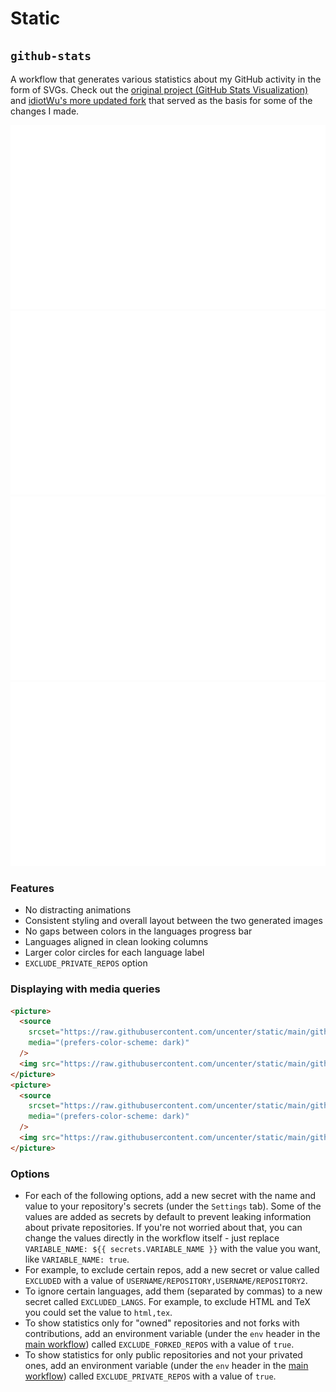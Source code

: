 # Static

## `github-stats`

A workflow that generates various statistics about my GitHub activity in the form of SVGs. Check out the [original project (GitHub Stats Visualization)](https://github.com/jstrieb/github-stats) and [idiotWu's more updated fork](https://github.com/idiotWu/stats) that served as the basis for some of the changes I made.

![](https://raw.githubusercontent.com/uncenter/static/main/github-stats-overview-dark.svg)
![](https://raw.githubusercontent.com/uncenter/static/main/github-stats-languages-dark.svg)
![](https://raw.githubusercontent.com/uncenter/static/main/github-stats-overview-light.svg)
![](https://raw.githubusercontent.com/uncenter/static/main/github-stats-languages-light.svg)

### Features

-   No distracting animations
-   Consistent styling and overall layout between the two generated images
-   No gaps between colors in the languages progress bar
-   Languages aligned in clean looking columns
-   Larger color circles for each language label
-   `EXCLUDE_PRIVATE_REPOS` option

### Displaying with media queries

```html
<picture>
  <source
    srcset="https://raw.githubusercontent.com/uncenter/static/main/github-stats-languages-dark.svg"
    media="(prefers-color-scheme: dark)"
  />
  <img src="https://raw.githubusercontent.com/uncenter/static/main/github-stats-languages-light.svg" />
</picture>
<picture>
  <source
    srcset="https://raw.githubusercontent.com/uncenter/static/main/github-stats-overview-dark.svg"
    media="(prefers-color-scheme: dark)"
  />
  <img src="https://raw.githubusercontent.com/uncenter/static/main/github-stats-overview-light.svg" />
</picture>
```

### Options

-   For each of the following options, add a new secret with the name and value to your repository's secrets (under the `Settings` tab). Some of the values are added as secrets by default to prevent leaking information about private repositories. If you're not worried about that, you can change the values directly in the workflow itself - just replace `VARIABLE_NAME: ${{ secrets.VARIABLE_NAME }}` with the value you want, like `VARIABLE_NAME: true`.
-   For example, to exclude certain repos, add a new secret or value called `EXCLUDED` with a value of `USERNAME/REPOSITORY,USERNAME/REPOSITORY2`.
-   To ignore certain languages, add them (separated by commas) to a new secret called `EXCLUDED_LANGS`. For example, to exclude HTML and TeX you could set the value to `html,tex`.
-   To show statistics only for "owned" repositories and not forks with contributions, add an environment variable (under the `env` header in the [main workflow](https://github.com/uncenter/static/blob/main/.github/workflows/github-stats.yml)) called `EXCLUDE_FORKED_REPOS` with a value of `true`.
-   To show statistics for only public repositories and not your privated ones, add an environment variable (under the `env` header in the [main workflow](https://github.com/uncenter/static/blob/main/.github/workflows/github-stats.yml)) called `EXCLUDE_PRIVATE_REPOS` with a value of `true`.
